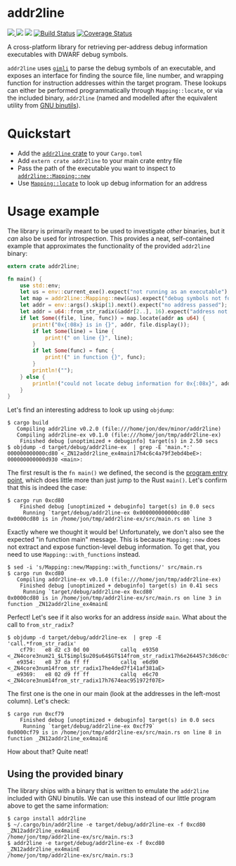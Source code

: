 # addr2line

[![](http://meritbadge.herokuapp.com/addr2line) ![](https://img.shields.io/crates/d/addr2line.png)](https://crates.io/crates/addr2line) [![](https://docs.rs/addr2line/badge.svg)](https://docs.rs/addr2line/) [![Build Status](https://travis-ci.org/gimli-rs/addr2line.png?branch=master)](https://travis-ci.org/gimli-rs/addr2line) [![Coverage Status](https://coveralls.io/repos/github/gimli-rs/addr2line/badge.svg?branch=master)](https://coveralls.io/github/gimli-rs/addr2line?branch=master)

A cross-platform library for retrieving per-address debug information
executables with DWARF debug symbols.

`addr2line` uses [`gimli`](https://github.com/gimli-rs/gimli) to parse
the debug symbols of an executable, and exposes an interface for finding
the source file, line number, and wrapping function for instruction
addresses within the target program. These lookups can either be
performed programmatically through `Mapping::locate`, or via the
included binary, `addr2line` (named and modelled after the equivalent
utility from [GNU
binutils](https://sourceware.org/binutils/docs/binutils/addr2line.html)).

# Quickstart

 - Add the [`addr2line` crate](https://crates.io/crates/addr2line) to your `Cargo.toml`
 - Add `extern crate addr2line` to your main crate entry file
 - Pass the path of the executable you want to inspect to [`addr2line::Mapping::new`](https://docs.rs/addr2line/*/addr2line/struct.Mapping.html#method.new)
 - Use [`Mapping::locate`](https://docs.rs/addr2line/*/addr2line/struct.Mapping.html#method.locate) to look up debug information for an address

# Usage example

The library is primarily meant to be used to investigate *other*
binaries, but it *can* also be used for introspection. This provides a
neat, self-contained example that approximates the functionality of the
provided `addr2line` binary:

```rust
extern crate addr2line;

fn main() {
    use std::env;
    let us = env::current_exe().expect("not running as an executable");
    let map = addr2line::Mapping::new(&us).expect("debug symbols not found");
    let addr = env::args().skip(1).next().expect("no address passed");
    let addr = u64::from_str_radix(&addr[2..], 16).expect("address not valid");
    if let Some((file, line, func)) = map.locate(addr as u64) {
        print!("0x{:08x} is in {}", addr, file.display());
        if let Some(line) = line {
            print!(" on line {}", line);
        }
        if let Some(func) = func {
            print!(" in function {}", func);
        }
        println!("");
    } else {
        println!("could not locate debug information for 0x{:08x}", addr);
    }
}
```

Let's find an interesting address to look up using `objdump`:

```console
$ cargo build
   Compiling addr2line v0.2.0 (file:///home/jon/dev/minor/addr2line)
   Compiling addr2line-ex v0.1.0 (file:///home/jon/tmp/addr2line-ex)
    Finished debug [unoptimized + debuginfo] target(s) in 2.50 secs
$ objdump -d target/debug/addr2line-ex  | grep -E 'main.*:'
000000000000cd80 <_ZN12addr2line_ex4main17h4c6c4a79f3ebd4beE>:
000000000000d930 <main>:
```

The first result is the `fn main()` we defined, the second is the
[program entry point](https://en.wikipedia.org/wiki/Entry_point), which
does little more than just jump to the Rust `main()`. Let's confirm that
this is indeed the case:

```console
$ cargo run 0xcd80
    Finished debug [unoptimized + debuginfo] target(s) in 0.0 secs
     Running `target/debug/addr2line-ex 0x000000000000cd80`
0x0000cd80 is in /home/jon/tmp/addr2line-ex/src/main.rs on line 3
```

Exactly where we thought it would be! Unfortunately, we don't also see
the expected "in function main" message. This is because `Mapping::new`
does not extract and expose function-level debug information. To get
that, you need to use `Mapping::with_functions` instead.

```console
$ sed -i 's/Mapping::new/Mapping::with_functions/' src/main.rs
$ cargo run 0xcd80
   Compiling addr2line-ex v0.1.0 (file:///home/jon/tmp/addr2line-ex)
    Finished debug [unoptimized + debuginfo] target(s) in 0.41 secs
     Running `target/debug/addr2line-ex 0xcd80`
0x0000cd80 is in /home/jon/tmp/addr2line-ex/src/main.rs on line 3 in function _ZN12addr2line_ex4mainE
```

Perfect! Let's see if it also works for an address *inside* `main`.
What about the call to `from_str_radix`?

```console
$ objdump -d target/debug/addr2line-ex  | grep -E 'call.*from_str_radix'
    cf79:	e8 d2 c3 0d 00       	callq  e9350 <_ZN4core3num21_$LT$impl$u20$u64$GT$14from_str_radix17h6e264457c3d6c0cfE>
   e9354:	e8 37 da ff ff       	callq  e6d90 <_ZN4core3num14from_str_radix17he4ded7f141af381aE>
   e9369:	e8 02 d9 ff ff       	callq  e6c70 <_ZN4core3num14from_str_radix17h7674eac951972f07E>
```

The first one is the one in our main (look at the addresses in the
left-most column). Let's check:

```console
$ cargo run 0xcf79
    Finished debug [unoptimized + debuginfo] target(s) in 0.0 secs
     Running `target/debug/addr2line-ex 0xcf79`
0x0000cf79 is in /home/jon/tmp/addr2line-ex/src/main.rs on line 8 in function _ZN12addr2line_ex4mainE
```

How about that? Quite neat!

## Using the provided binary

The library ships with a binary that is written to emulate the
`addr2line` included with GNU binutils. We can use this instead of our
little program above to get the same information:

```console
$ cargo install addr2line
$ ~/.cargo/bin/addr2line -e target/debug/addr2line-ex -f 0xcd80
_ZN12addr2line_ex4mainE
/home/jon/tmp/addr2line-ex/src/main.rs:3
$ addr2line -e target/debug/addr2line-ex -f 0xcd80
_ZN12addr2line_ex4mainE
/home/jon/tmp/addr2line-ex/src/main.rs:3
```
